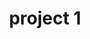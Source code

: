 ---
layout: page
title: project 1
description: Jōgasaki-kaigan, Japan
img: assets/img/jp.jpg
importance: 1
category: 2023
related_publications:
---